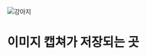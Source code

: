 ![강아지](https://user-images.githubusercontent.com/90372832/132631107-b158fa5a-3628-4883-854d-1f57950819ff.jpg)
# 이미지 캡쳐가 저장되는 곳
